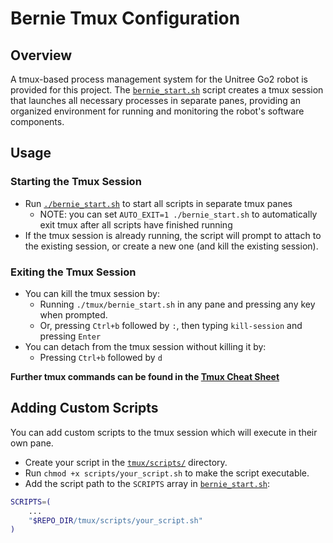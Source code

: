# Bernie Tmux Configuration

## Overview
A tmux-based process management system for the Unitree Go2 robot is provided for this project. The [`bernie_start.sh`](/tmux/bernie_start.sh) script creates a tmux session that launches all necessary processes in separate panes, providing an organized environment for running and monitoring the robot's software components.

## Usage
### Starting the Tmux Session
- Run [`./bernie_start.sh`](/tmux/bernie_start.sh) to start all scripts in separate tmux panes
  - NOTE: you can set `AUTO_EXIT=1 ./bernie_start.sh` to automatically exit tmux after all scripts have finished running
- If the tmux session is already running, the script will prompt to attach to the existing session, or create a new one (and kill the existing session).
###  Exiting the Tmux Session
- You can kill the tmux session by:
  - Running `./tmux/bernie_start.sh` in any pane and pressing any key when prompted.
  - Or, pressing `Ctrl+b` followed by `:`, then typing `kill-session` and pressing `Enter`
- You can detach from the tmux session without killing it by:
  - Pressing `Ctrl+b` followed by `d`


**Further tmux commands can be found in the [Tmux Cheat Sheet](https://tmuxcheatsheet.com/)**

## Adding Custom Scripts
You can add custom scripts to the tmux session which will execute in their own pane.
- Create your script in the [`tmux/scripts/`](/tmux/scripts) directory.
- Run `chmod +x scripts/your_script.sh` to make the script executable.
- Add the script path to the `SCRIPTS` array in [`bernie_start.sh`](/tmux/bernie_start.sh):
```bash
SCRIPTS=(
    ...
    "$REPO_DIR/tmux/scripts/your_script.sh"
)
